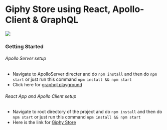 # Giphy Store using React, Apollo-Client & GraphQL

![](https://imgur.com/ousyQaC.png)

### Getting Started



###### Apollo Server setup
- Navigate to ApolloServer directer and do ```npm install``` and then do ```npm start``` or just run this command ```npm install && npm start```
- Click here for [graphql playground](http://localhost:4000/graphql)

###### React App and Apollo Client setup
- Navigate to root directory of the project and do ```npm install``` and then do ```npm start``` or just run this command ```npm install && npm start```
- Here is the link for [Giphy Store](http://localhost:3000)

